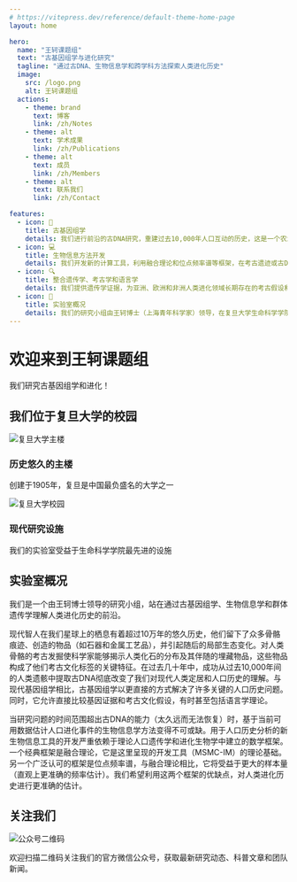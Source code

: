 ```yaml
---
# https://vitepress.dev/reference/default-theme-home-page
layout: home

hero:
  name: "王轲课题组"
  text: "古基因组学与进化研究"
  tagline: "通过古DNA、生物信息学和跨学科方法探索人类进化历史"
  image:
    src: /logo.png
    alt: 王轲课题组
  actions:
    - theme: brand
      text: 博客
      link: /zh/Notes
    - theme: alt
      text: 学术成果
      link: /zh/Publications
    - theme: alt
      text: 成员
      link: /zh/Members
    - theme: alt
      text: 联系我们
      link: /zh/Contact

features:
  - icon: 🧬
    title: 古基因组学
    details: 我们进行前沿的古DNA研究，重建过去10,000年人口互动的历史，这是一个农业社会全球兴起的关键时期。
  - icon: 💻
    title: 生物信息方法开发
    details: 我们开发新的计算工具，利用融合理论和位点频率谱等框架，在考古遗迹或古DNA不可用的情况下研究人类进化。
  - icon: 🔍
    title: 整合遗传学、考古学和语言学
    details: 我们提供遗传学证据，为亚洲、欧洲和非洲人类进化领域长期存在的考古假设和语言学争论提供新的见解。
  - icon: 🔬
    title: 实验室概况
    details: 我们的研究小组由王轲博士（上海青年科学家）领导，在复旦大学生命科学学院通过古基因组学探索人类进化历史。
---
```


<div class="mx-auto max-w-7xl px-4 py-16 sm:px-6 lg:px-8">
  <!-- Welcome Section with dark mode support -->
  <div class="text-center mb-20 relative">
    <div class="absolute inset-0 bg-gradient-to-r from-gray-100 to-gray-50 dark:from-gray-800 dark:to-gray-900 rounded-xl transform -skew-y-1 -z-10"></div>
    <div class="py-12 px-6">
      <h1 class="text-5xl font-extrabold bg-clip-text text-transparent bg-gradient-to-r from-primary-1 to-primary-2 sm:text-6xl md:text-7xl">欢迎来到王轲课题组</h1>
      <p class="mt-6 text-xl text-color-text-1 font-light max-w-2xl mx-auto">我们研究古基因组学和进化！</p>
      <div class="mt-8 w-24 h-1 bg-gradient-to-r from-primary-1 to-primary-2 mx-auto rounded-full"></div>
    </div>
  </div>

  <!-- Fudan University Campus Showcase -->
  <div class="mb-20 relative">
    <h2 class="text-3xl font-bold mb-8 border-l-4 border-primary pl-4 text-color-text-1">我们位于复旦大学的校园</h2>
    <div class="grid grid-cols-1 md:grid-cols-2 gap-6">
      <div class="relative overflow-hidden rounded-xl shadow-lg group">
        <img src="https://larryivan.github.io/picx-images-hosting/20250507/1.67xodug9di.jpg" alt="复旦大学主楼" class="w-full h-80 object-cover transform group-hover:scale-105 transition-transform duration-700" />
        <div class="absolute inset-0 bg-gradient-to-t from-black/60 to-transparent"></div>
        <div class="absolute bottom-0 left-0 right-0 p-6 text-white">
          <h3 class="text-xl font-bold mb-2">历史悠久的主楼</h3>
          <p class="text-sm opacity-90">创建于1905年，复旦是中国最负盛名的大学之一</p>
        </div>
      </div>
      <div class="relative overflow-hidden rounded-xl shadow-lg group">
        <img src="https://larryivan.github.io/picx-images-hosting/20250507/7.2yykh6w1r0.jpg" alt="复旦大学校园" class="w-full h-80 object-cover transform group-hover:scale-105 transition-transform duration-700" />
        <div class="absolute inset-0 bg-gradient-to-t from-black/60 to-transparent"></div>
        <div class="absolute bottom-0 left-0 right-0 p-6 text-white">
          <h3 class="text-xl font-bold mb-2">现代研究设施</h3>
          <p class="text-sm opacity-90">我们的实验室受益于生命科学学院最先进的设施</p>
        </div>
      </div>
    </div>
  </div>

  <!-- Lab Overview Section with enhanced styling and dark mode support -->
  <div class="mb-20 relative overflow-hidden">
    <div class="absolute right-0 top-0 w-64 h-64 bg-gray-100 dark:bg-gray-800 rounded-full -mr-32 -mt-32 opacity-50"></div>
    <div class="absolute left-0 bottom-0 w-80 h-80 bg-gray-100 dark:bg-gray-800 rounded-full -ml-40 -mb-40 opacity-50"></div>
    <div class="relative">
      <h2 class="text-3xl font-bold mb-8 border-l-4 border-primary pl-4 text-color-text-1">实验室概况</h2>
      <div class="bg-card rounded-xl shadow-sm p-8 mb-8 border border-divider hover:shadow-md transition-shadow">
        <p class="text-lg text-color-text-2 mb-4 leading-relaxed">
          我们是一个由王轲博士领导的研究小组，站在通过古基因组学、生物信息学和群体遗传学理解人类进化历史的前沿。
        </p>
      </div>
      <div class="bg-card rounded-xl shadow-sm p-8 mb-8 border border-divider hover:shadow-md transition-shadow">
        <p class="text-lg text-color-text-2 mb-4 leading-relaxed">
          现代智人在我们星球上的栖息有着超过10万年的悠久历史，他们留下了众多骨骼痕迹、创造的物品（如石器和金属工艺品），并引起随后的局部生态变化。对人类骨骼的考古发掘使科学家能够揭示人类化石的分布及其伴随的埋藏物品，这些物品构成了他们考古文化标签的关键特征。在过去几十年中，成功从过去10,000年间的人类遗骸中提取古DNA彻底改变了我们对现代人类定居和人口历史的理解。与现代基因组学相比，古基因组学以更直接的方式解决了许多关键的人口历史问题。同时，它允许直接比较基因证据和考古文化假设，有时甚至包括语言学理论。
        </p>
      </div>
      <div class="bg-card rounded-xl shadow-sm p-8 mb-8 border border-divider hover:shadow-md transition-shadow">
        <p class="text-lg text-color-text-2 leading-relaxed">
          当研究问题的时间范围超出古DNA的能力（太久远而无法恢复）时，基于当前可用数据估计人口进化事件的生物信息学方法变得不可或缺。用于人口历史分析的新生物信息工具的开发严重依赖于理论人口遗传学和进化生物学中建立的数学框架。一个经典框架是融合理论，它是这里呈现的开发工具（MSMC-IM）的理论基础。另一个广泛认可的框架是位点频率谱，与融合理论相比，它将受益于更大的样本量（直观上更准确的频率估计）。我们希望利用这两个框架的优缺点，对人类进化历史进行更准确的估计。
        </p>
      </div>
    </div>
  </div>
</div>

<!-- QRCode Section -->
<div class="mx-auto max-w-7xl px-4 py-16 sm:px-6 lg:px-8 text-center">
  <h2 class="text-3xl font-bold mb-8 border-l-4 border-primary pl-4 text-color-text-1 inline-block">关注我们</h2>
  <div class="mt-8 flex flex-col items-center">
    <img src="https://larryivan.github.io/picx-images-hosting/20250516/640.1ap7x401ma.jpg" alt="公众号二维码" class="w-48 h-48 object-cover rounded-lg shadow-lg mb-4" />
    <p class="text-lg text-color-text-2 max-w-md">
      欢迎扫描二维码关注我们的官方微信公众号，获取最新研究动态、科普文章和团队新闻。
    </p>
  </div>
</div>
<!-- End QRCode Section -->

<style>
/* Dark/Light mode compatible styles */
:root {
  --primary-1: #3b82f6;
  --primary-2: #6366f1;
}

.dark {
  --primary-1: #60a5fa;
  --primary-2: #818cf8;
}

.text-color-text-1 {
  color: var(--vp-c-text-1);
}

.text-color-text-2 {
  color: var(--vp-c-text-2);
}

.bg-card {
  background-color: var(--vp-c-bg-soft);
}

.border-divider {
  border-color: var(--vp-c-divider);
}

.border-primary {
  border-color: var(--primary-1);
}

.from-primary-1 {
  --tw-gradient-from: var(--primary-1);
  --tw-gradient-stops: var(--tw-gradient-from), var(--tw-gradient-to);
}

.to-primary-2 {
  --tw-gradient-to: var(--primary-2);
}
</style> 
